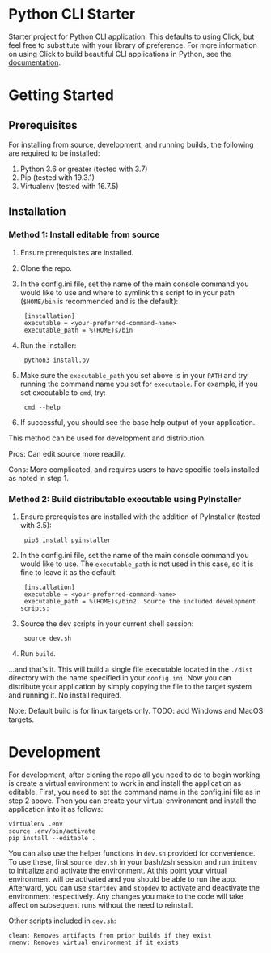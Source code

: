 # Python CLI Starter

Starter project for Python CLI application. This defaults to using Click, but
feel free to substitute with your library of preference. For more information on
using Click to build beautiful CLI applications in Python, see the
[documentation](https://click.palletsprojects.com/en/7.x/).

# Getting Started
## Prerequisites
For installing from source, development, and running builds, the following are
required to be installed:

1. Python 3.6 or greater (tested with 3.7)
2. Pip (tested with 19.3.1)
3. Virtualenv (tested with 16.7.5)

## Installation

### Method 1: Install editable from source

1. Ensure prerequisites are installed.
2. Clone the repo.
3. In the config.ini file, set the name of the main console command you would
   like to use and where to symlink this script to in your path (`$HOME/bin` is
   recommended and is the default):

        [installation]
        executable = <your-preferred-command-name>
        executable_path = %(HOME)s/bin

4. Run the installer:

        python3 install.py

5. Make sure the `executable_path` you set above is in your `PATH` and try
   running the command name you set for `executable`. For example, if you set
   executable to `cmd`, try:

        cmd --help

6. If successful, you should see the base help output of your application.

This method can be used for development and distribution.

Pros: Can edit source more readily.

Cons: More complicated, and requires users to have specific tools installed as
noted in step 1.

### Method 2: Build distributable executable using PyInstaller

1. Ensure prerequisites are installed with the addition of PyInstaller (tested with 3.5):

        pip3 install pyinstaller

2. In the config.ini file, set the name of the main console command you would
   like to use. The `executable_path` is not used in this case, so it is fine to
   leave it as the default:

        [installation]
        executable = <your-preferred-command-name>
        executable_path = %(HOME)s/bin2. Source the included development scripts:

3. Source the dev scripts in your current shell session:

        source dev.sh

3. Run `build`.

...and that's it. This will build a single file executable located in the
`./dist` directory with the name specified in your `config.ini`. Now you can
distribute your application by simply copying the file to the target system and
running it. No install required.

Note: Default build is for linux targets only. TODO: add Windows and MacOS targets.

# Development

For development, after cloning the repo all you need to do to begin working
is create a virtual environment to work in and install the application as
editable. First, you need to set the command name in the config.ini file as in
step 2 above. Then you can create your virtual environment and install the
application into it as follows:

    virtualenv .env
    source .env/bin/activate
    pip install --editable .

You can also use the helper functions in `dev.sh` provided for
convenience. To use these, first `source dev.sh` in your bash/zsh session and
run `initenv` to initialize and activate the environment. At this point your
virtual environment will be activated and you should be able to run the app.
Afterward, you can use `startdev` and `stopdev` to activate and deactivate the
environment respectively. Any changes you make to the code will take affect on
subsequent runs without the need to reinstall.

Other scripts included in `dev.sh`:

    clean: Removes artifacts from prior builds if they exist
    rmenv: Removes virtual environment if it exists
